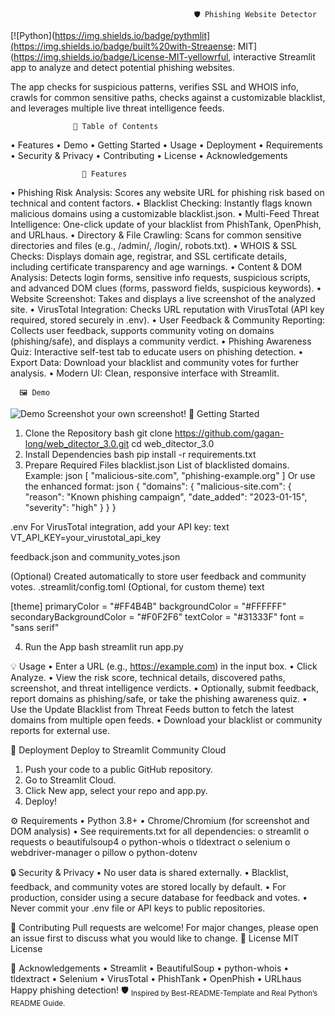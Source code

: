                                              🛡️ Phishing Website Detector

[![Python](https://img.shields.io/badge/pythmlit](https://img.shields.io/badge/built%20with-Streaense: MIT](https://img.shields.io/badge/License-MIT-yellowrful, interactive Streamlit app to analyze and detect potential phishing websites.

The app checks for suspicious patterns, verifies SSL and WHOIS info, crawls for common sensitive paths, checks against a customizable blacklist, and leverages multiple live threat intelligence feeds.

                  📑 Table of Contents
•	Features
•	Demo
•	Getting Started
•	Usage
•	Deployment
•	Requirements
•	Security & Privacy
•	Contributing
•	License
•	Acknowledgements

                    🚀 Features
•	Phishing Risk Analysis: Scores any website URL for phishing risk based on technical and content factors.
•	Blacklist Checking: Instantly flags known malicious domains using a customizable blacklist.json.
•	Multi-Feed Threat Intelligence: One-click update of your blacklist from PhishTank, OpenPhish, and URLhaus.
•	Directory & File Crawling: Scans for common sensitive directories and files (e.g., /admin/, /login/, robots.txt).
•	WHOIS & SSL Checks: Displays domain age, registrar, and SSL certificate details, including certificate transparency and age warnings.
•	Content & DOM Analysis: Detects login forms, sensitive info requests, suspicious scripts, and advanced DOM clues (forms, password fields, suspicious keywords).
•	Website Screenshot: Takes and displays a live screenshot of the analyzed site.
•	VirusTotal Integration: Checks URL reputation with VirusTotal (API key required, stored securely in .env).
•	User Feedback & Community Reporting: Collects user feedback, supports community voting on domains (phishing/safe), and displays a community verdict.
•	Phishing Awareness Quiz: Interactive self-test tab to educate users on phishing detection.
•	Export Data: Download your blacklist and community votes for further analysis.
•	Modern UI: Clean, responsive interface with Streamlit.


      🖼️ Demo
![Demo Screenshot](----------------------) your own screenshot!</i></sub>
🏁 Getting Started
1. Clone the Repository
bash
git clone https://github.com/gagan-long/web_ditector_3.0.git
cd web_ditector_3.0
2. Install Dependencies
bash
pip install -r requirements.txt
3. Prepare Required Files
blacklist.json
List of blacklisted domains. Example:
json
[
  "malicious-site.com",
  "phishing-example.org"
]
Or use the enhanced format:
json
{
  "domains": {
    "malicious-site.com": {
      "reason": "Known phishing campaign",
      "date_added": "2023-01-15",
      "severity": "high"
    }
  }
}


.env
For VirusTotal integration, add your API key:
text
VT_API_KEY=your_virustotal_api_key


feedback.json and community_votes.json

(Optional) Created automatically to store user feedback and community votes.
.streamlit/config.toml
(Optional, for custom theme)
text

[theme]
primaryColor = "#FF4B4B"
backgroundColor = "#FFFFFF"
secondaryBackgroundColor = "#F0F2F6"
textColor = "#31333F"
font = "sans serif"


4. Run the App
bash
streamlit run app.py



💡 Usage
•	Enter a URL (e.g., https://example.com) in the input box.
•	Click Analyze.
•	View the risk score, technical details, discovered paths, screenshot, and threat intelligence verdicts.
•	Optionally, submit feedback, report domains as phishing/safe, or take the phishing awareness quiz.
•	Use the Update Blacklist from Threat Feeds button to fetch the latest domains from multiple open feeds.
•	Download your blacklist or community reports for external use.


🚀 Deployment
Deploy to Streamlit Community Cloud
1.	Push your code to a public GitHub repository.
2.	Go to Streamlit Cloud.
3.	Click New app, select your repo and app.py.
4.	Deploy!


⚙️ Requirements
•	Python 3.8+
•	Chrome/Chromium (for screenshot and DOM analysis)
•	See requirements.txt for all dependencies:
o	streamlit
o	requests
o	beautifulsoup4
o	python-whois
o	tldextract
o	selenium
o	webdriver-manager
o	pillow
o	python-dotenv


🔒 Security & Privacy
•	No user data is shared externally.
•	Blacklist, feedback, and community votes are stored locally by default.
•	For production, consider using a secure database for feedback and votes.
•	Never commit your .env file or API keys to public repositories.


🤝 Contributing
Pull requests are welcome! For major changes, please open an issue first to discuss what you would like to change.
📄 License
MIT License


🙏 Acknowledgements
•	Streamlit
•	BeautifulSoup
•	python-whois
•	tldextract
•	Selenium
•	VirusTotal
•	PhishTank
•	OpenPhish
•	URLhaus
Happy phishing detection! 🛡️
<sub>Inspired by Best-README-Template and Real Python’s README Guide.</sub>


